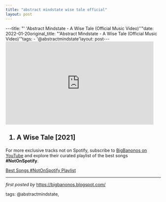 ```yaml
---
title: "abstract mindstate wise tale official"
layout: post
---
```

---title: "' 'Abstract Mindstate - A Wise Tale (Official Music Video)''"date: 2022-01-20original_title: "'Abstract Mindstate - A Wise Tale (Official Music Video)'"tags:  - '@abstractmindstate'layout: post---<iframe frameborder="0" height="270" src="https://youtube.com/embed/ZOgcC-uG2Lw" width="480"></iframe><h2><ol><li>A Wise Tale [2021]</li></ol></h2><!--Subscribe and Playlist Links--><div>    <p>For more exclusive tracks not on Spotify, subscribe to <a href="https://www.youtube.com/@BigBanonos" target="_blank">BigBanonos on YouTube</a> and explore their curated playlist of the best songs <strong>#NotOnSpotify</strong>.</p>    <p><a href="https://www.youtube.com/playlist?list=PLtuNtuTatqI0kFahUCbtbfenC_ET5O_tr" target="_blank">Best Songs #NotOnSpotify Playlist<br /></a></p></div><hr /><p><em>first posted by</em> <a href="https://bigbanonos.blogspot.com/" rel="noopener" target="_new">https://bigbanonos.blogspot.com/</a></p><p>tags: @abstractmindstate,</p>
